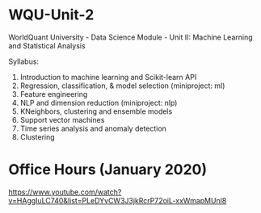 # WQU-Unit-2
WorldQuant University - Data Science Module - Unit II: Machine Learning and Statistical Analysis

Syllabus:

1. Introduction to machine learning and Scikit-learn API
2. Regression, classification, & model selection (miniproject: ml)
3. Feature engineering
4. NLP and dimension reduction (miniproject: nlp)
5. KNeighbors, clustering and ensemble models
6. Support vector machines
7. Time series analysis and anomaly detection
8. Clustering

# Office Hours (January 2020)
 https://www.youtube.com/watch?v=HAggIuLC740&list=PLeDYvCW3J3jkRcrP72oiL-xxWmapMUnl8
